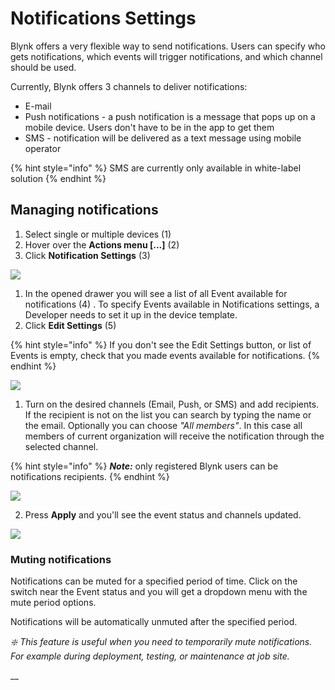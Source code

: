 # Notifications Settings

Blynk offers a very flexible way to send notifications. Users can specify who gets notifications, which events will trigger notifications, and which channel should be used.

Currently, Blynk offers 3 channels to deliver notifications:

* E-mail
* Push notifications - a push notification is a message that pops up on a mobile device. Users don't have to be in the app to get them
* SMS - notification will be delivered as a text message using mobile operator

{% hint style="info" %}
SMS are currently only available in white-label solution
{% endhint %}

## Managing notifications

1. Select single or multiple devices \(1\)
2. Hover over the **Actions menu \[...\]** \(2\)
3. Click **Notification Settings** \(3\)

![](https://user-images.githubusercontent.com/72824404/120806266-4ffcfc00-c54f-11eb-9cc0-d0c53cf7efcf.png)

1. In the opened drawer you will see a list of all Event available for notifications \(4\) . To specify Events available in Notifications settings, a Developer needs to set it up in the device template.
2. Click **Edit Settings** \(5\)

{% hint style="info" %}
If you don't see the Edit Settings button, or list of Events is empty, check that you made events available for notifications.
{% endhint %}

![](https://user-images.githubusercontent.com/72824404/120807574-c6e6c480-c550-11eb-8965-6a979c147122.png)

1. Turn on the desired channels \(Email, Push, or SMS\) and add recipients. If the recipient is not on the list you can search by typing the name or the email. Optionally you can choose _"All members"_. In this case all members of current organization will receive the notification through the selected channel.

{% hint style="info" %}
_**Note:**_ only registered Blynk users can be notifications recipients.
{% endhint %}

![](https://user-images.githubusercontent.com/72824404/120807610-cfd79600-c550-11eb-82ea-969884f21cf9.png)

2. Press **Apply** and you'll see the event status and channels updated.

![](https://user-images.githubusercontent.com/72824404/120807644-d8c86780-c550-11eb-927c-d73b24a638a7.png)

### Muting notifications

Notifications can be muted for a specified period of time. Click on the switch near the Event status and you will get a dropdown menu with the mute period options.

Notifications will be automatically unmuted after the specified period.

_❇️ This feature is useful when you need to temporarily mute notifications. For example during deployment, testing, or maintenance at job site._

\_\_


